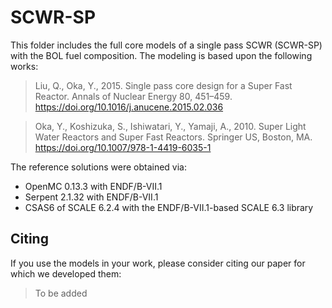 # SCWR-SP

This folder includes the full core models of a single pass SCWR (SCWR-SP) with the BOL fuel composition. The modeling is based upon the following works:

> Liu, Q., Oka, Y., 2015. Single pass core design for a Super Fast Reactor. Annals of Nuclear Energy 80, 451–459. https://doi.org/10.1016/j.anucene.2015.02.036

> Oka, Y., Koshizuka, S., Ishiwatari, Y., Yamaji, A., 2010. Super Light Water Reactors and Super Fast Reactors. Springer US, Boston, MA. https://doi.org/10.1007/978-1-4419-6035-1

The reference solutions were obtained via:
* OpenMC 0.13.3 with ENDF/B-VII.1
* Serpent 2.1.32 with ENDF/B-VII.1
* CSAS6 of SCALE 6.2.4 with the ENDF/B-VII.1-based SCALE 6.3 library

## Citing

If you use the models in your work, please consider citing our paper for which we developed them:

> To be added


